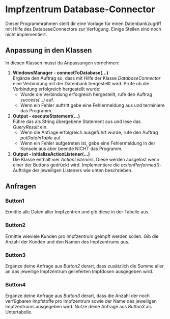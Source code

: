 # Impfzentrum Database-Connector

Dieser Programmrahmen stellt dir eine Vorlage für einen Datenbankzugriff mit Hilfe des DatabaseConnectors zur Verfügung.
Einige Stellen sind noch nicht implementiert.

## Anpassung in den Klassen
In diesen Klassen musst du Anpassungen vornehmen:
1. **WindowsManager - connectToDatabase(...)**<br>
   Ergänze den Auftrag so, dass mit Hilfe der Klasse *DatabaseConnector* eine Verbindung mit der Datenbank hergestellt wird.
   Prüfe ob die Verbindung erfolgreich hergestellt wurde:
   * Wurde die Verbindung erfolgreich hergestellt, rufe den Auftrag *success(...)* auf.
   * Wenn ein Fehler auftritt gebe eine Fehlermeldung aus und terminiere das Programm. 
2. **Output - executeStatement(...)**<br>
   Führe das als String übergebene Statement aus und lese das *QueryResult* ein.
   * Wenn die Anfrage erfolgreich ausgeführt wurde, rufe den Auftrag *putDataInTable* auf.
   * Wenn ein Fehler aufgetreten ist, gebe eine Fehlermeldung in der Konsole aus aber beende NICHT das Programm.
3. **Output - initializeActionListener(...)**<br>
   Die Klasse enthält vier *ActionListeners*. Diese werden ausgelöst wenn einer der Buttons gedrückt wird.
   Implementiere die *actionPerformed()*-Aufträge der jeweiligen Listeners wie unten beschrieben.
   
## Anfragen
### Button1
Ermittle alle Daten aller Impfzentren und gib diese in der Tabelle aus.
### Button2
Ermittle wieviele Kunden pro Impfzentrum geimpft werden sollen. Gib die Anzahl der Kunden und den Namen des Impfzentrums aus.
### Button3
Ergänze deine Anfrage aus *Button2* derart, dass zusätzlich die Summe aller an das jeweilige Impfzentrum gelieferten Impfdosen ausgegeben wird.
### Button4
Ergänze deine Anfrage aus *Button3* derart, dass die Anzahl der noch verfügbaren Impfstoffe pro Impfzentrum sowie der Name des jeweiligen Impfzentrums ausgegeben wird. Nutze deine Anfrage aus *Button3* als Untertabelle.

